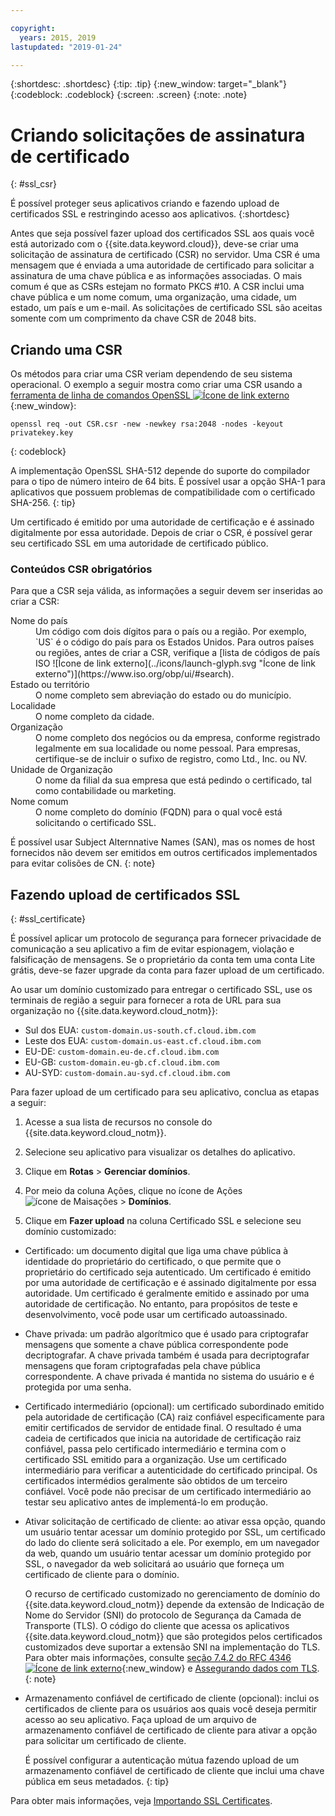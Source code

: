```yaml
---

copyright:
  years: 2015, 2019
lastupdated: "2019-01-24"

---
```


{:shortdesc: .shortdesc}
{:tip: .tip}
{:new_window: target="_blank"}
{:codeblock: .codeblock}
{:screen: .screen}
{:note: .note}

# Criando solicitações de assinatura de certificado
{: #ssl_csr}

É possível proteger seus aplicativos criando e fazendo upload de certificados SSL e restringindo acesso aos
aplicativos.
{:shortdesc}

Antes que seja possível fazer upload dos certificados SSL aos quais você está autorizado com o {{site.data.keyword.cloud}}, deve-se criar uma solicitação de assinatura de certificado (CSR) no servidor. Uma CSR é uma mensagem que é enviada a uma autoridade de certificado para solicitar
a assinatura de uma chave pública e as informações associadas. O mais comum é que as CSRs estejam no formato PKCS #10. A CSR inclui uma chave pública e um nome comum, uma organização, uma cidade, um estado, um país e um e-mail. As
solicitações de certificado SSL são aceitas somente com um comprimento da chave CSR de 2048 bits.

## Criando uma CSR

Os métodos para criar uma CSR veriam dependendo de seu sistema operacional. O exemplo a seguir mostra como criar uma CSR usando a [ferramenta de linha de comandos OpenSSL ![Ícone de link externo](../icons/launch-glyph.svg "Ícone de link externo")](http://www.openssl.org/){:new_window}:

```
openssl req -out CSR.csr -new -newkey rsa:2048 -nodes -keyout privatekey.key
```
{: codeblock}

A implementação OpenSSL SHA-512 depende do suporte
do compilador para o tipo de número inteiro de 64 bits. É possível usar a opção SHA-1 para aplicativos
que possuem problemas de compatibilidade com o certificado SHA-256.
{: tip}

Um
certificado é emitido por uma autoridade de certificação e é assinado digitalmente por
essa autoridade. Depois de criar o CSR, é possível gerar seu certificado SSL em uma autoridade de certificado público.

### Conteúdos CSR obrigatórios

Para que a CSR seja válida, as informações a seguir devem ser inseridas ao criar a CSR:

<dl>
<dt>Nome do país</dt>
<dd>Um código com dois dígitos para o país ou a região. Por exemplo, `US` é o código do país para os Estados Unidos. Para
outros países ou regiões, antes de criar a CSR, verifique a [lista
de códigos de país ISO ![Ícone de link externo](../icons/launch-glyph.svg "Ícone de link externo")](https://www.iso.org/obp/ui/#search).
</dd>
<dt>Estado ou território</dt>
<dd>O nome completo sem abreviação do estado ou do município.</dd>
<dt>Localidade</dt>
<dd>O nome completo da cidade.</dd>
<dt>Organização</dt>
<dd>O nome completo dos negócios ou da empresa, conforme registrado legalmente em sua localidade ou nome pessoal. Para
empresas, certifique-se de incluir o sufixo de registro, como Ltd., Inc. ou NV.</dd>
<dt>Unidade de Organização</dt>
<dd>O nome da filial da sua empresa que está pedindo o certificado, tal como contabilidade ou marketing.</dd>
<dt>Nome comum</dt>
<dd>O nome completo do domínio (FQDN) para o qual você está solicitando o certificado SSL.</dd>
</dl>

É possível usar Subject Alternnative Names (SAN), mas os nomes de host fornecidos não devem ser emitidos em outros certificados implementados para evitar colisões de CN.
{: note}

## Fazendo upload de certificados SSL
{: #ssl_certificate}

É possível aplicar um protocolo de segurança para fornecer privacidade de
comunicação a seu aplicativo a fim de evitar espionagem, violação e falsificação de
mensagens. Se o proprietário da conta tem uma conta Lite grátis, deve-se fazer upgrade da conta para fazer upload de um certificado.

Ao usar um domínio customizado para entregar o certificado SSL, use os terminais de região a seguir para fornecer a rota de URL para sua organização no {{site.data.keyword.cloud_notm}}:

* Sul dos EUA: `custom-domain.us-south.cf.cloud.ibm.com`
* Leste dos EUA: `custom-domain.us-east.cf.cloud.ibm.com`
* EU-DE: `custom-domain.eu-de.cf.cloud.ibm.com`
* EU-GB: `custom-domain.eu-gb.cf.cloud.ibm.com`
* AU-SYD: `custom-domain.au-syd.cf.cloud.ibm.com`

Para fazer upload de um certificado para seu aplicativo, conclua as etapas a seguir:

1. Acesse a sua lista de recursos no console do {{site.data.keyword.cloud_notm}}.

2. Selecione seu aplicativo para visualizar os detalhes do aplicativo.

3. Clique em **Rotas** > **Gerenciar domínios**.

4. Por meio da coluna Ações, clique no ícone de Ações ![ícone de Maisações](../icons/action-menu-icon.svg) > **Domínios**.


5. Clique em **Fazer upload** na coluna Certificado SSL e selecione seu domínio customizado:
  
  * Certificado: um documento digital que liga uma chave pública à identidade do proprietário do certificado, o que permite
que o proprietário do certificado seja autenticado. Um
certificado é emitido por uma autoridade de certificação e é assinado digitalmente por
essa autoridade. Um certificado é geralmente emitido e assinado por uma autoridade de certificação. No entanto, para
propósitos de teste e desenvolvimento, você pode usar um certificado autoassinado.
  * Chave privada: um padrão algorítmico que é usado para criptografar mensagens que somente a chave pública correspondente
pode decriptografar. A chave privada também é usada para decriptografar mensagens que foram criptografadas pela chave pública correspondente. A chave privada é
mantida no sistema do usuário e é protegida por uma senha.
  * Certificado intermediário (opcional): um certificado subordinado emitido pela autoridade de certificação (CA) raiz
confiável especificamente para emitir certificados de servidor de entidade final. O resultado é uma cadeia de certificados que inicia na autoridade de certificação raiz
confiável, passa pelo certificado intermediário e termina com o
certificado SSL emitido para a organização. Use um certificado intermediário para verificar a autenticidade do certificado principal. Os certificados intermédios geralmente são obtidos de um terceiro confiável. Você pode não precisar de um certificado intermediário ao testar seu aplicativo antes de implementá-lo em produção.
  * Ativar solicitação de certificado de cliente: ao ativar essa opção, quando um usuário tentar acessar um domínio
protegido por SSL, um certificado do lado do cliente será solicitado a ele. Por exemplo, em um navegador da web, quando um usuário tentar acessar um domínio protegido por SSL, o navegador da web solicitará ao usuário que forneça um certificado de cliente para o domínio. 

    O recurso de certificado customizado no gerenciamento de domínio do
{{site.data.keyword.cloud_notm}} depende da
extensão de Indicação de Nome do Servidor (SNI) do protocolo de
Segurança da Camada de Transporte (TLS). O código do cliente que acessa os aplicativos {{site.data.keyword.cloud_notm}} que são protegidos pelos certificados customizados deve suportar a extensão SNI na implementação do TLS. Para obter mais informações, consulte [seção 7.4.2 do RFC 4346 ![Ícone de link externo](../icons/launch-glyph.svg "Ícone de link externo")](http://tools.ietf.org/html/rfc4346#section-7.4.2){:new_window} e [Assegurando dados com TLS](/docs/get-support/appsectls.html#tlssupportwithdraw).
    {: note}
  
  * Armazenamento confiável de certificado de cliente (opcional): inclui os certificados de cliente para os usuários aos quais você deseja permitir acesso ao seu aplicativo. Faça upload de um arquivo de armazenamento confiável de certificado de cliente para ativar a opção para solicitar um certificado de cliente.
  
    É possível configurar a autenticação mútua fazendo upload de um armazenamento confiável de certificado de cliente que inclui uma chave pública em seus metadados.
    {: tip}

Para obter mais informações, veja [Importando SSL Certificates](/docs/ssl-certificates/import-ssl-certificate.html).


